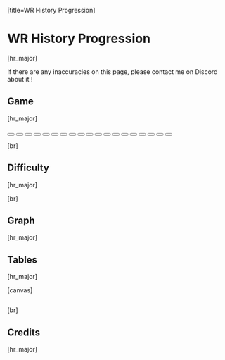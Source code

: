 [title=WR History Progression]
# WR History Progression
[hr_major]  


If there are any inaccuracies on this page, please contact me on Discord about it !

## Game
[hr_major]


<div id="wr-game-buttons">
    <button href="#/wr/th01" data-game="th01" class="card-game"><div></div><span></span><div></div><div></div><div></div></button>
    <button href="#/wr/th02" data-game="th02" class="card-game"><div></div><span></span><div></div><div></div><div></div></button>
    <button href="#/wr/th03" data-game="th03" class="card-game"><div></div><span></span><div></div><div></div><div></div></button>
    <button href="#/wr/th04" data-game="th04" class="card-game"><div></div><span></span><div></div><div></div><div></div></button>
    <button href="#/wr/th05" data-game="th05" class="card-game"><div></div><span></span><div></div><div></div><div></div></button>
    <button href="#/wr/th06" data-game="th06" class="card-game"><div></div><span></span><div></div><div></div><div></div></button>
    <button href="#/wr/th07" data-game="th07" class="card-game"><div></div><span></span><div></div><div></div><div></div></button>
    <button href="#/wr/th08" data-game="th08" class="card-game"><div></div><span></span><div></div><div></div><div></div></button>
    <button href="#/wr/th09" data-game="th09" class="card-game"><div></div><span></span><div></div><div></div><div></div></button>
    <button href="#/wr/th10" data-game="th10" class="card-game"><div></div><span></span><div></div><div></div><div></div></button>
    <button href="#/wr/th11" data-game="th11" class="card-game"><div></div><span></span><div></div><div></div><div></div></button>
    <button href="#/wr/th12" data-game="th12" class="card-game"><div></div><span></span><div></div><div></div><div></div></button>
    <button href="#/wr/th128" data-game="th128" class="card-game"><div></div><span></span><div></div><div></div><div></div></button>
    <button href="#/wr/th13" data-game="th13" class="card-game"><div></div><span></span><div></div><div></div><div></div></button>
    <button href="#/wr/th14" data-game="th14" class="card-game"><div></div><span></span><div></div><div></div><div></div></button>
    <button href="#/wr/th15" data-game="th15" class="card-game"><div></div><span></span><div></div><div></div><div></div></button>
    <button href="#/wr/th16" data-game="th16" class="card-game"><div></div><span></span><div></div><div></div><div></div></button>
    <button href="#/wr/th17" data-game="th17" class="card-game"><div></div><span></span><div></div><div></div><div></div></button>
    <button href="#/wr/th18" data-game="th18" class="card-game"><div></div><span></span><div></div><div></div><div></div></button>
</div>

[br]
## Difficulty
[hr_major]

<div id="wr-difficulty-buttons"></div>

[br]

## Graph
[hr_major]


<div id="wr-chart-wrapper"></div>

## Tables
[hr_major]

[canvas]

<section id='main-wr-tables' style="display: grid; justify-items: stretch; justify-content: center;">
<div id="wr-buttons"></div>
<div id="wr-tables"></div>
</section>

[br]

## Credits
[hr_major]


